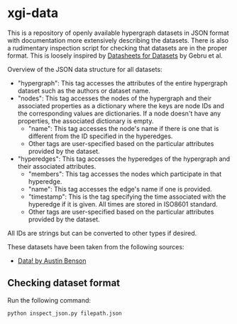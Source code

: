 # xgi-data
 
This is a repository of openly available hypergraph datasets in JSON format with documentation more extensively describing the datasets. There is also a rudimentary inspection script for checking that datasets are in the proper format. This is loosely inspired by [Datasheets for Datasets](https://arxiv.org/abs/1803.09010) by Gebru et al.

Overview of the JSON data structure for all datasets:
* "hypergraph": This tag accesses the attributes of the entire hypergraph dataset such as the authors or dataset name.
* "nodes": This tag accesses the nodes of the hypergraph and their associated properties as a dictionary where the keys are node IDs and the corresponding values are dictionaries. If a node doesn't have any properties, the associated dictionary is empty.
  * "name": This tag accesses the node's name if there is one that is different from the ID specified in the hyperedges.
  * Other tags are user-specified based on the particular attributes provided by the dataset.
* "hyperedges": This tag accesses the hyperedges of the hypergraph and their associated attributes.
  * "members": This tag accesses the nodes which participate in that hyperedge.
  * "name": This tag accesses the edge's name if one is provided.
  * "timestamp": This is the tag specifying the time associated with the hyperedge if it is given. All times are stored in ISO8601 standard.
  * Other tags are user-specified based on the particular attributes provided by the dataset.

All IDs are strings but can be converted to other types if desired.

These datasets have been taken from the following sources:
* [Data! by Austin Benson](https://www.cs.cornell.edu/~arb/data/)

## Checking dataset format
Run the following command:
```
python inspect_json.py filepath.json
```